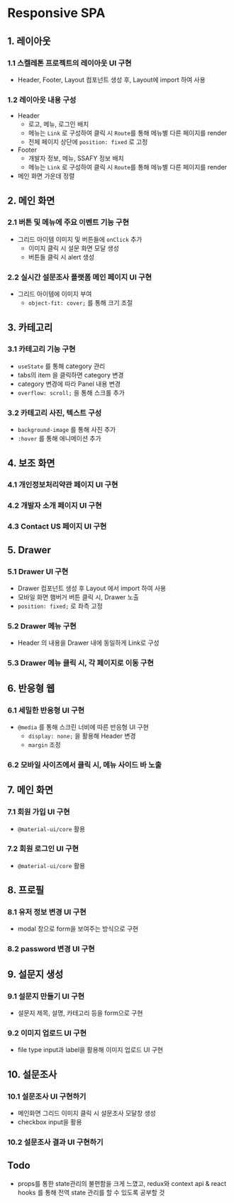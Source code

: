 # Responsive SPA

## 1. 레이아웃

### 1.1 스켈레톤 프로젝트의 레이아웃 UI 구현

- Header, Footer, Layout 컴포넌트 생성 후, Layout에 import 하여 사용

### 1.2 레이아웃 내용 구성

- Header
  - 로고, 메뉴, 로그인 배치
  - 메뉴는 `Link` 로 구성하여 클릭 시 `Route`를 통해 메뉴별 다른 페이지를 render
  - 전체 페이지 상단에 `position: fixed` 로 고정
- Footer
  - 개발자 정보, 메뉴, SSAFY 정보 배치
  - 메뉴는 `Link` 로 구성하여 클릭 시 `Route`를 통해 메뉴별 다른 페이지를 render
- 메인 화면 가운데 정렬

## 2. 메인 화면

### 2.1 버튼 및 메뉴에 주요 이벤트 기능 구현

- 그리드 아이템 이미지 및 버튼들에 `onClick` 추가
  - 이미지 클릭 시 설문 화면 모달 생성
  - 버튼들 클릭 시 alert 생성

### 2.2 실시간 설문조사 플랫폼 메인 페이지 UI 구현

- 그리드 아이템에 이미지 부여
  - `object-fit: cover;` 를 통해 크기 조절

## 3. 카테고리

### 3.1 카테고리 기능 구현

- `useState` 를 통해 category 관리
- tabs의 item 을 클릭하면 category 변경
- category 변경에 따라 Panel 내용 변경
- `overflow: scroll;` 을 통해 스크롤 추가

### 3.2 카테고리 사진, 텍스트 구성

- `background-image` 를 통해 사진 추가
- `:hover` 를 통해 애니메이션 추가

## 4. 보조 화면

### 4.1 개인정보처리약관 페이지 UI 구현

### 4.2 개발자 소개 페이지 UI 구현

### 4.3 Contact US 페이지 UI 구현

## 5. Drawer

### 5.1 Drawer UI 구현

- Drawer 컴포넌트 생성 후 Layout 에서 import 하여 사용
- 모바일 화면 햄버거 버튼 클릭 시, Drawer 노출
- `position: fixed;` 로 좌측 고정

### 5.2 Drawer 메뉴 구현

- Header 의 내용을 Drawer 내에 동일하게 Link로 구성

### 5.3 Drawer 메뉴 클릭 시, 각 페이지로 이동 구현

## 6. 반응형 웹

### 6.1 세밀한 반응형 UI 구현

- `@media` 를 통해 스크린 너비에 따른 반응형 UI 구현
  - `display: none;` 을 활용해 Header 변경
  - `margin` 조정

### 6.2 모바일 사이즈에서 클릭 시, 메뉴 사이드 바 노출

## 7. 메인 화면

### 7.1 회원 가입 UI 구현

- `@material-ui/core` 활용

### 7.2 회원 로그인 UI 구현

- `@material-ui/core` 활용

## 8. 프로필

### 8.1 유저 정보 변경 UI 구현

- modal 창으로 form을 보여주는 방식으로 구현

### 8.2 password 변경 UI 구현

## 9. 설문지 생성

### 9.1 설문지 만들기 UI 구현

- 설문지 제목, 설명, 카테고리 등을 form으로 구현

### 9.2 이미지 업로드 UI 구현

- file type input과 label을 활용해 이미지 업로드 UI 구현

## 10. 설문조사

### 10.1 설문조사 UI 구현하기

- 메인화면 그리드 이미지 클릭 시 설문조사 모달창 생성
- checkbox input을 활용

### 10.2 설문조사 결과 UI 구현하기

## Todo

- props를 통한 state관리의 불편함을 크게 느꼈고, redux와 context api & react hooks 를 통해 전역 state 관리를 할 수 있도록 공부할 것





